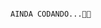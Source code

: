                                                                                           AINDA CODANDO...👨‍💻

